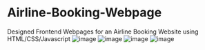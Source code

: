 # Airline-Booking-Webpage
Designed Frontend Webpages for an Airline Booking Website using HTML/CSS/Javascript
![image](https://user-images.githubusercontent.com/91112285/177714876-e4e5c984-42b0-4b59-8ea2-abf0ef3b5880.png)
![image](https://user-images.githubusercontent.com/91112285/177714883-32fe8543-4827-460f-9e86-ad5720c42f88.png)
![image](https://user-images.githubusercontent.com/91112285/177714901-35fbb518-4c12-40c1-b40e-cff8a4258dc8.png)
![image](https://user-images.githubusercontent.com/91112285/177714933-5a4040a0-5e45-4508-a164-005a586fbdf2.png)
